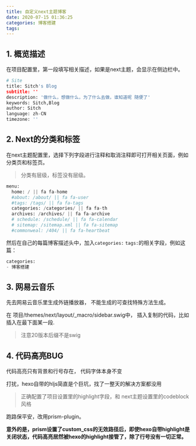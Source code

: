 ```yaml
---
title: 自定义next主题博客
date: 2020-07-15 01:36:25
categories: 博客搭建
tags:
---
```


## 1. 概览描述
在项目配置里，第一段填写相关描述，如果是next主题，会显示在侧边栏中。
```python
# Site
title: Sitch's Blog
subtitle: ''
description: '做什么，想做什么，为了什么去做，谁知道呢 随便了'
keywords: Sitch,Blog
author: Sitch
language: zh-CN
timezone: ''
```
## 2. Next的分类和标签
在next主题配置里，选择下列字段进行注释和取消注释即可打开相关页面，例如分类页和标签页。

>分类有层级，标签没有层级。

```python
menu:
  home: / || fa fa-home
  #about: /about/ || fa fa-user
  #tags: /tags/ || fa fa-tags
  categories: /categories/ || fa fa-th
  archives: /archives/ || fa fa-archive
  # schedule: /schedule/ || fa fa-calendar
  # sitemap: /sitemap.xml || fa fa-sitemap
  #commonweal: /404/ || fa fa-heartbeat
```

然后在自己的每篇博客描述头中，加入``categories:`` ``tags:``的相关字段，例如这篇：
```python
categories: 
- 博客搭建
```

## 3. 网易云音乐
先去网易云音乐里生成外链播放器， 不能生成的可查找特殊方法生成。

在 项目/themes/next/layout/_macro/sidebar.swig中， 插入复制的代码，比如插入在最下面某一段.
>注意20版本后缀不是swig

## 4. 代码高亮BUG
代码高亮只有背景和行号存在， 代码字体本身不变

打扰，hexo自带的hljs简直是个巨坑，找了一整天的解决方案都没用
>正确配置了项目设置里的highlight字段，和 next主题设置里的codeblock风格

跑路保平安，改用prism-plugin。

**意外的是，prism设置了custom_css的无效路径后，即使hexo自带highlight是关闭状态，代码高亮居然被hexo的highlight接管了，除了行号没有一切正常。**
